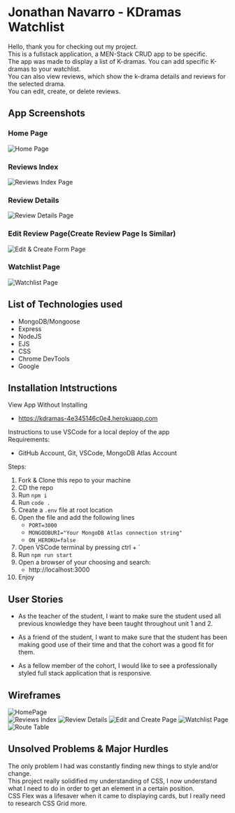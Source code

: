 # Jonathan Navarro - KDramas Watchlist
Hello, thank you for checking out my project.  
This is a fullstack application, a MEN-Stack CRUD app to be specific.  
The app was made to display a list of K-dramas. You can add specific K-dramas to your watchlist.  
You can also view reviews, which show the k-drama details and reviews for the selected drama.  
You can edit, create, or delete reviews.

## App Screenshots
### Home Page
![Home Page](<public/assets/AppScreenshots/Home Page.jpg>)
### Reviews Index
![Reviews Index Page](public/assets/AppScreenshots/Reviews.jpg)
### Review Details
![Review Details Page](<public/assets/AppScreenshots/Review Details.jpg>)
### Edit Review Page(Create Review Page Is Similar)
![Edit & Create Form Page](<public/assets/AppScreenshots/Edit Review Page.jpg>)
### Watchlist Page
![Watchlist Page](<public/assets/AppScreenshots/Watchlist Page.jpg>)
## List of Technologies used
- MongoDB/Mongoose
- Express
- NodeJS
- EJS
- CSS
- Chrome DevTools
- Google

## Installation Intstructions
View App Without Installing
- https://kdramas-4e345146c0e4.herokuapp.com

Instructions to use VSCode for a local deploy of the app  
Requirements:
- GitHub Account, Git, VSCode, MongoDB Atlas Account  

Steps:
1. Fork & Clone this repo to your machine
2. CD the repo
3. Run `npm i`
4. Run `code .`
5. Create a `.env` file at root location
6. Open the file and add the following lines
    - `PORT=3000`
    - `MONGODBURI="Your MongoDB Atlas connection string"`
    - `ON_HEROKU=false`
7. Open VSCode terminal by pressing ctrl + `
8. Run `npm run start`
9. Open a browser of your choosing and search:
    - http://localhost:3000
10. Enjoy

## User Stories
- As the teacher of the student, I want to make sure the student used all previous knowledge they have been taught throughout unit 1 and 2.

- As a friend of the student, I want to make sure that the student has been making good use of their time and that the cohort was a good fit for them.

- As a fellow member of the cohort, I would like to see a professionally styled full stack application that is responsive.

## Wireframes
![HomePage](public/assets/Screenshots/homePage.jpg)  
![Reviews Index](public/assets/Screenshots/ReviewsPage.jpg)
![Review Details](public/assets/Screenshots/ReviewDetailsPage.jpg)
![Edit and Create Page](public/assets/Screenshots/edit&createPage.jpg)
![Watchlist Page](public/assets/Screenshots/watchlistPage.jpg)
![Route Table](<public/assets/Screenshots/Updated Route Table.jpg>)

## Unsolved Problems & Major Hurdles
The only problem I had was constantly finding new things to style and/or change.  
This project really solidified my understanding of CSS, I now understand what I need to do in order to get an element in a certain position.  
CSS Flex was a lifesaver when it came to displaying cards, but I really need to research CSS Grid more.